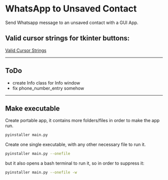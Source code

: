 # WhatsApp to Unsaved Contact
Send Whatsapp message to an unsaved contact with a GUI App.


## Valid cursor strings for tkinter buttons:
[Valid Cursor Strings](https://www.pysimplegui.org/en/latest/#cursors-setting-for-elements-and-windows)


---

## ToDo
- create Info class for Info window
- fix phone_number_entry somehow


---
## Make executable
Create portable app, it contains more folders/files in order to make the app run.
```bash
pyinstaller main.py
```

Create one single executable, with any other necessary file to run it.
```bash
pyinstaller main.py --onefile
```
but it also opens a bash terminal to run it, so in order to suppress it:
```bash
pyinstaller main.py --onefile -w
```